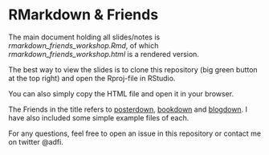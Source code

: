 # RMarkdown & Friends

The main document holding all slides/notes is *rmarkdown_friends_workshop.Rmd*, of which *rmarkdown_friends_workshop.html* is a rendered version.

The best way to view the slides is to clone this repository (big green button at the top right) and open the Rproj-file in RStudio.

You can also simply copy the HTML file and open it in your browser.

The Friends in the title refers to [posterdown](https://github.com/brentthorne/posterdown/wiki), [bookdown](bookdown.org/) and [blogdown](https://github.com/rstudio/blogdown).
I have also included some simple example files of each.

For any questions, feel free to open an issue in this repository or contact me on twitter @adfi.
